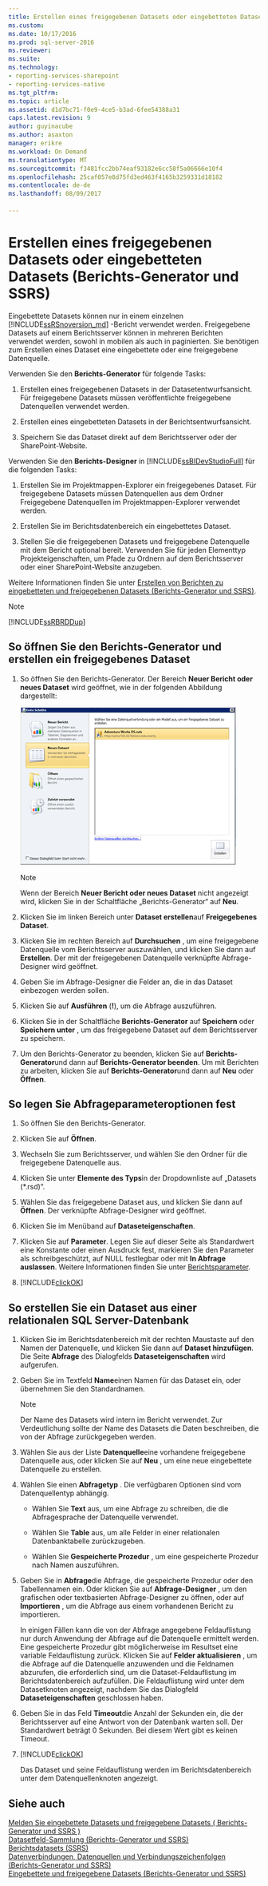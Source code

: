 ```yaml
---
title: Erstellen eines freigegebenen Datasets oder eingebetteten Datasets (Berichts-Generator und SSRS) | Microsoft-Dokumentation
ms.custom: 
ms.date: 10/17/2016
ms.prod: sql-server-2016
ms.reviewer: 
ms.suite: 
ms.technology:
- reporting-services-sharepoint
- reporting-services-native
ms.tgt_pltfrm: 
ms.topic: article
ms.assetid: d1d7bc71-f0e9-4ce5-b3ad-6fee54388a31
caps.latest.revision: 9
author: guyinacube
ms.author: asaxton
manager: erikre
ms.workload: On Demand
ms.translationtype: MT
ms.sourcegitcommit: f3481fcc2bb74eaf93182e6cc58f5a06666e10f4
ms.openlocfilehash: 25caf057e8d75fd3ed463f4165b3259331d18182
ms.contentlocale: de-de
ms.lasthandoff: 08/09/2017

---
```

# <a name="create-a-shared-dataset-or-embedded-dataset-report-builder-and-ssrs"></a>Erstellen eines freigegebenen Datasets oder eingebetteten Datasets (Berichts-Generator und SSRS)
Eingebettete Datasets können nur in einem einzelnen [!INCLUDE[ssRSnoversion_md](../../includes/ssrsnoversion-md.md)] -Bericht verwendet werden. Freigegebene Datasets auf einem Berichtsserver können in mehreren Berichten verwendet werden, sowohl in mobilen als auch in paginierten. Sie benötigen zum Erstellen eines Dataset eine eingebettete oder eine freigegebene Datenquelle.  
  
 Verwenden Sie den **Berichts-Generator** für folgende Tasks:  
  
1.  Erstellen eines freigegebenen Datasets in der Datasetentwurfsansicht. Für freigegebene Datasets müssen veröffentlichte freigegebene Datenquellen verwendet werden.  
  
2.   Erstellen eines eingebetteten Datasets in der Berichtsentwurfsansicht.  
  
3.   Speichern Sie das Dataset direkt auf dem Berichtsserver oder der SharePoint-Website.  
  
 Verwenden Sie den **Berichts-Designer** in [!INCLUDE[ssBIDevStudioFull](../../includes/ssbidevstudiofull-md.md)] für die folgenden Tasks:  
  
1.  Erstellen Sie im Projektmappen-Explorer ein freigegebenes Dataset. Für freigegebene Datasets müssen Datenquellen aus dem Ordner Freigegebene Datenquellen im Projektmappen-Explorer verwendet werden.  
  
2.  Erstellen Sie im Berichtsdatenbereich ein eingebettetes Dataset.  
  
3.  Stellen Sie die freigegebenen Datasets und freigegebene Datenquelle mit dem Bericht optional bereit. Verwenden Sie für jeden Elementtyp Projekteigenschaften, um Pfade zu Ordnern auf dem Berichtsserver oder einer SharePoint-Website anzugeben.  
  
 Weitere Informationen finden Sie unter [Erstellen von Berichten zu eingebetteten und freigegebenen Datasets &#40;Berichts-Generator und SSRS&#41;](../../reporting-services/report-data/report-embedded-datasets-and-shared-datasets-report-builder-and-ssrs.md).  
  
> [!NOTE]  
>  [!INCLUDE[ssRBRDDup](../../includes/ssrbrddup-md.md)]  
  
## <a name="to-open-report-builder-and-create-a-shared-dataset"></a>So öffnen Sie den Berichts-Generator und erstellen ein freigegebenes Dataset  
  
1.  So öffnen Sie den Berichts-Generator. Der Bereich **Neuer Bericht oder neues Dataset** wird geöffnet, wie in der folgenden Abbildung dargestellt:  
  
     ![rs_NewSharedDataset](../../reporting-services/report-data/media/rs-newshareddataset.gif "rs_NewSharedDataset")  
  
    > [!NOTE]  
    >  Wenn der Bereich **Neuer Bericht oder neues Dataset** nicht angezeigt wird, klicken Sie in der Schaltfläche „Berichts-Generator“ auf **Neu**.  
  
2.  Klicken Sie im linken Bereich unter **Dataset erstellen**auf **Freigegebenes Dataset**.  
  
3.  Klicken Sie im rechten Bereich auf **Durchsuchen** , um eine freigegebene Datenquelle vom Berichtsserver auszuwählen, und klicken Sie dann auf **Erstellen**. Der mit der freigegebenen Datenquelle verknüpfte Abfrage-Designer wird geöffnet.  
  
4.  Geben Sie im Abfrage-Designer die Felder an, die in das Dataset einbezogen werden sollen.  
  
5.  Klicken Sie auf **Ausführen** (**!**), um die Abfrage auszuführen.  
  
6.  Klicken Sie in der Schaltfläche **Berichts-Generator** auf **Speichern** oder **Speichern unter** , um das freigegebene Dataset auf dem Berichtsserver zu speichern.  
  
7.  Um den Berichts-Generator zu beenden, klicken Sie auf **Berichts-Generator**und dann auf **Berichts-Generator beenden**. Um mit Berichten zu arbeiten, klicken Sie auf **Berichts-Generator**und dann auf **Neu** oder **Öffnen**.  
  
## <a name="to-set-query-parameter-options"></a>So legen Sie Abfrageparameteroptionen fest  
  
1.  So öffnen Sie den Berichts-Generator.  
  
2.  Klicken Sie auf **Öffnen**.  
  
3.  Wechseln Sie zum Berichtsserver, und wählen Sie den Ordner für die freigegebene Datenquelle aus.  
  
4.  Klicken Sie unter **Elemente des Typs**in der Dropdownliste auf „Datasets (*.rsd)“.  
  
5.  Wählen Sie das freigegebene Dataset aus, und klicken Sie dann auf **Öffnen**. Der verknüpfte Abfrage-Designer wird geöffnet.  
  
6.  Klicken Sie im Menüband auf **Dataseteigenschaften**.  
  
7.  Klicken Sie auf **Parameter**. Legen Sie auf dieser Seite als Standardwert eine Konstante oder einen Ausdruck fest, markieren Sie den Parameter als schreibgeschützt, auf NULL festlegbar oder mit **In Abfrage auslassen**. Weitere Informationen finden Sie unter [Berichtsparameter](../../reporting-services/report-design/report-parameters-report-builder-and-report-designer.md).  
  
8.  [!INCLUDE[clickOK](../../includes/clickok-md.md)]  

  
## <a name="to-create-a-dataset-from-a-sql-server-relational-database"></a>So erstellen Sie ein Dataset aus einer relationalen SQL Server-Datenbank  
  
1.  Klicken Sie im Berichtsdatenbereich mit der rechten Maustaste auf den Namen der Datenquelle, und klicken Sie dann auf **Dataset hinzufügen**. Die Seite **Abfrage** des Dialogfelds **Dataseteigenschaften** wird aufgerufen.  
  
2.  Geben Sie im Textfeld **Name**einen Namen für das Dataset ein, oder übernehmen Sie den Standardnamen.  
  
    > [!NOTE]  
    >  Der Name des Datasets wird intern im Bericht verwendet. Zur Verdeutlichung sollte der Name des Datasets die Daten beschreiben, die von der Abfrage zurückgegeben werden.  
  
3.  Wählen Sie aus der Liste **Datenquelle**eine vorhandene freigegebene Datenquelle aus, oder klicken Sie auf **Neu** , um eine neue eingebettete Datenquelle zu erstellen.  
  
4.  Wählen Sie einen **Abfragetyp** . Die verfügbaren Optionen sind vom Datenquellentyp abhängig.  
  
    -   Wählen Sie **Text** aus, um eine Abfrage zu schreiben, die die Abfragesprache der Datenquelle verwendet.  
  
    -   Wählen Sie **Table** aus, um alle Felder in einer relationalen Datenbanktabelle zurückzugeben.  
  
    -   Wählen Sie **Gespeicherte Prozedur** , um eine gespeicherte Prozedur nach Namen auszuführen.  
  
5.  Geben Sie in **Abfrage**die Abfrage, die gespeicherte Prozedur oder den Tabellennamen ein. Oder klicken Sie auf **Abfrage-Designer** , um den grafischen oder textbasierten Abfrage-Designer zu öffnen, oder auf **Importieren** , um die Abfrage aus einem vorhandenen Bericht zu importieren.  
  
     In einigen Fällen kann die von der Abfrage angegebene Feldauflistung nur durch Anwendung der Abfrage auf die Datenquelle ermittelt werden. Eine gespeicherte Prozedur gibt möglicherweise im Resultset eine variable Feldauflistung zurück. Klicken Sie auf **Felder aktualisieren** , um die Abfrage auf die Datenquelle anzuwenden und die Feldnamen abzurufen, die erforderlich sind, um die Dataset-Feldauflistung im Berichtsdatenbereich aufzufüllen. Die Feldauflistung wird unter dem Datasetknoten angezeigt, nachdem Sie das Dialogfeld **Dataseteigenschaften** geschlossen haben.  
  
6.  Geben Sie in das Feld **Timeout**die Anzahl der Sekunden ein, die der Berichtsserver auf eine Antwort von der Datenbank warten soll. Der Standardwert beträgt 0 Sekunden. Bei diesem Wert gibt es keinen Timeout.  
  
7.  [!INCLUDE[clickOK](../../includes/clickok-md.md)]  
  
     Das Dataset und seine Feldauflistung werden im Berichtsdatenbereich unter dem Datenquellenknoten angezeigt.  
  
## <a name="see-also"></a>Siehe auch  
 [Melden Sie eingebettete Datasets und freigegebene Datasets &#40; Berichts-Generator und SSRS &#41;](../../reporting-services/report-data/report-embedded-datasets-and-shared-datasets-report-builder-and-ssrs.md)   
 [Datasetfeld-Sammlung &#40;Berichts-Generator und SSRS&#41;](../../reporting-services/report-data/dataset-fields-collection-report-builder-and-ssrs.md)   
 [Berichtsdatasets &#40;SSRS&#41;](../../reporting-services/report-data/report-datasets-ssrs.md)   
 [Datenverbindungen, Datenquellen und Verbindungszeichenfolgen (Berichts-Generator und SSRS)](http://msdn.microsoft.com/library/7e103637-4371-43d7-821c-d269c2cc1b34)   
 [Eingebettete und freigegebene Datasets &#40;Berichts-Generator und SSRS&#41;](../../reporting-services/report-data/embedded-and-shared-datasets-report-builder-and-ssrs.md)  
  
  

